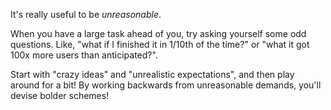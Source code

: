 
It's really useful to be _unreasonable_.

When you have a large task ahead of you, try asking yourself some odd questions. Like, "what if I finished it in 1/10th of the time?" or "what it got 100x more users than anticipated?".

Start with "crazy ideas" and "unrealistic expectations", and then play around for a bit! By working backwards from unreasonable demands, you'll devise bolder schemes!
